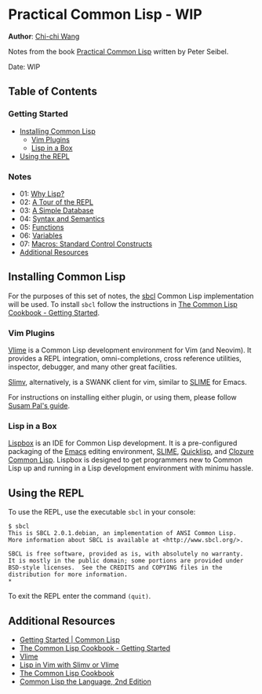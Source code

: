 # Practical Common Lisp - WIP
**Author**: [Chi-chi Wang](https://github.com/chichiwang)

Notes from the book [Practical Common Lisp](http://www.gigamonkeys.com/book/) written by Peter Seibel.

Date: WIP

## Table of Contents
### Getting Started
* [Installing Common Lisp](#installing-common-lisp)
  * [Vim Plugins](#vim-plugins)
  * [Lisp in a Box](#lisp-in-a-box)
* [Using the REPL](#using-the-repl)

### Notes
* 01: [Why Lisp?](./01/README.md)
* 02: [A Tour of the REPL](./02/README.md)
* 03: [A Simple Database](./03/README.md)
* 04: [Syntax and Semantics](./04/README.md)
* 05: [Functions](./05/README.md)
* 06: [Variables](./06/README.md)
* 07: [Macros: Standard Control Constructs](./07/README.md)
* [Additional Resources](#additional-resources)

## Installing Common Lisp
For the purposes of this set of notes, the [sbcl](http://www.sbcl.org/) Common Lisp implementation will be used. To install `sbcl` follow the instructions in [The Common Lisp Cookbook - Getting Started](https://lispcookbook.github.io/cl-cookbook/getting-started.html).

### Vim Plugins
[Vlime](https://github.com/vlime/vlime) is a Common Lisp development environment for Vim (and Neovim). It provides a REPL integration, omni-completions, cross reference utilities, inspector, debugger, and many other great facilities.

[Slimv](https://github.com/vim-scripts/slimv.vim), alternatively, is a SWANK client for vim, similar to [SLIME](https://common-lisp.net/project/slime/) for Emacs.

For instructions on installing either plugin, or using them, please follow [Susam Pal's guide](https://susam.in/blog/lisp-in-vim-with-slimv-or-vlime/).

### Lisp in a Box
[Lispbox](https://common-lisp.net/project/lispbox/) is an IDE for Common Lisp development. It is a pre-configured packaging of the [Emacs](https://en.wikipedia.org/wiki/Emacs) editing environment, [SLIME](http://common-lisp.net/project/slime/), [Quicklisp](http://www.quicklisp.org/), and [Clozure Common Lisp](https://ccl.clozure.com/). Lispbox is designed to get programmers new to Common Lisp up and running in a Lisp development environment with minimu hassle.

## Using the REPL
To use the REPL, use the executable `sbcl` in your console:
```console
$ sbcl
This is SBCL 2.0.1.debian, an implementation of ANSI Common Lisp.
More information about SBCL is available at <http://www.sbcl.org/>.

SBCL is free software, provided as is, with absolutely no warranty.
It is mostly in the public domain; some portions are provided under
BSD-style licenses.  See the CREDITS and COPYING files in the
distribution for more information.
* 
```

To exit the REPL enter the command `(quit)`.

## Additional Resources
* [Getting Started | Common Lisp](https://lisp-lang.org/learn/getting-started/)
* [The Common Lisp Cookbook - Getting Started](https://lispcookbook.github.io/cl-cookbook/getting-started.html)
* [Vlime](https://github.com/vlime/vlime)
* [Lisp in Vim with Slimv or Vlime](https://susam.in/blog/lisp-in-vim-with-slimv-or-vlime/)
* [The Common Lisp Cookbook](https://lispcookbook.github.io/cl-cookbook)
* [Common Lisp the Language, 2nd Edition](https://www.cs.cmu.edu/Groups/AI/html/cltl/clm/node1.html)
